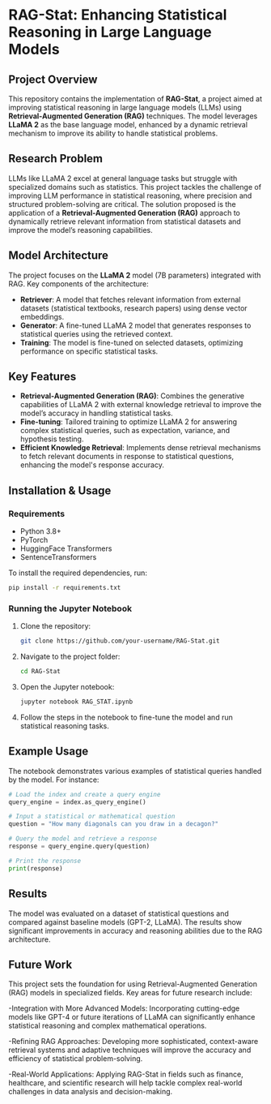 # RAG-Stat: Enhancing Statistical Reasoning in Large Language Models

## Project Overview

This repository contains the implementation of **RAG-Stat**, a project aimed at improving statistical reasoning in large language models (LLMs) using **Retrieval-Augmented Generation (RAG)** techniques. The model leverages **LLaMA 2** as the base language model, enhanced by a dynamic retrieval mechanism to improve its ability to handle statistical problems.

## Research Problem

LLMs like LLaMA 2 excel at general language tasks but struggle with specialized domains such as statistics. This project tackles the challenge of improving LLM performance in statistical reasoning, where precision and structured problem-solving are critical. The solution proposed is the application of a **Retrieval-Augmented Generation (RAG)** approach to dynamically retrieve relevant information from statistical datasets and improve the model’s reasoning capabilities.

## Model Architecture

The project focuses on the **LLaMA 2** model (7B parameters) integrated with RAG. Key components of the architecture:
- **Retriever**: A model that fetches relevant information from external datasets (statistical textbooks, research papers) using dense vector embeddings.
- **Generator**: A fine-tuned LLaMA 2 model that generates responses to statistical queries using the retrieved context.
- **Training**: The model is fine-tuned on selected datasets, optimizing performance on specific statistical tasks.

## Key Features

- **Retrieval-Augmented Generation (RAG)**: Combines the generative capabilities of LLaMA 2 with external knowledge retrieval to improve the model’s accuracy in handling statistical tasks.
- **Fine-tuning**: Tailored training to optimize LLaMA 2 for answering complex statistical queries, such as expectation, variance, and hypothesis testing.
- **Efficient Knowledge Retrieval**: Implements dense retrieval mechanisms to fetch relevant documents in response to statistical questions, enhancing the model's response accuracy.

## Installation & Usage

### Requirements
- Python 3.8+
- PyTorch
- HuggingFace Transformers
- SentenceTransformers

To install the required dependencies, run:
```bash
pip install -r requirements.txt
```

### Running the Jupyter Notebook

1. Clone the repository:
   ```bash
   git clone https://github.com/your-username/RAG-Stat.git
   ```
2. Navigate to the project folder:
   ```bash
   cd RAG-Stat
   ```
3. Open the Jupyter notebook:
   ```bash
   jupyter notebook RAG_STAT.ipynb
   ```
4. Follow the steps in the notebook to fine-tune the model and run statistical reasoning tasks.

## Example Usage

The notebook demonstrates various examples of statistical queries handled by the model. For instance:

```python
# Load the index and create a query engine
query_engine = index.as_query_engine()

# Input a statistical or mathematical question
question = "How many diagonals can you draw in a decagon?"

# Query the model and retrieve a response
response = query_engine.query(question)

# Print the response
print(response)
```

## Results

The model was evaluated on a dataset of statistical questions and compared against baseline models (GPT-2, LLaMA). The results show significant improvements in accuracy and reasoning abilities due to the RAG architecture.

## Future Work

This project sets the foundation for using Retrieval-Augmented Generation (RAG) models in specialized fields. Key areas for future research include:

-Integration with More Advanced Models: Incorporating cutting-edge models like GPT-4 or future iterations of LLaMA can significantly enhance statistical reasoning and complex mathematical operations.

-Refining RAG Approaches: Developing more sophisticated, context-aware retrieval systems and adaptive techniques will improve the accuracy and efficiency of statistical problem-solving.

-Real-World Applications: Applying RAG-Stat in fields such as finance, healthcare, and scientific research will help tackle complex real-world challenges in data analysis and decision-making.
